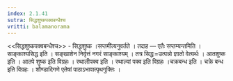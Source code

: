 ```yaml
---
index: 2.1.41
sutra: सिद्धशुष्कपक्वबन्धैश्च
vritti: balamanorama
---
```


<<सिद्धशुष्कपक्वबन्धैश्च>> - सिद्धशुष्क ।सप्तमी॑त्यनुवर्तते । तदाह — एतैः सप्तम्यन्तमिति । साङ्काश्यसिद्ध इति । सङ्खाशेन निर्वृत्तं नगरं साङ्काश्यम् । तत्र सिद्धः=उत्पन्नो ज्ञातो वेत्यर्थः । आतशुष्क इति । आतपे शुष्क इति विग्रहः । स्थालीपक्व इति । स्थाल्यां पक्व इति विग्रहः ।चक्रबन्ध इति । चक्रे बन्ध इति विग्रहः । शौण्डादिगणे एतेषां पाठाऽभावात्पृथगुक्तिः ।